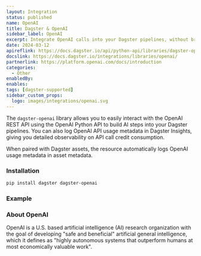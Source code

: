 ```yaml
---
layout: Integration
status: published
name: OpenAI
title: Dagster & OpenAI
sidebar_label: OpenAI
excerpt: Integrate OpenAI calls into your Dagster pipelines, without breaking the bank.
date: 2024-03-12
apireflink: https://docs.dagster.io/api/python-api/libraries/dagster-openai
docslink: https://docs.dagster.io/integrations/libraries/openai/
partnerlink: https://platform.openai.com/docs/introduction
categories:
  - Other
enabledBy:
enables:
tags: [dagster-supported]
sidebar_custom_props: 
  logo: images/integrations/openai.svg
---
```


The `dagster-openai` library allows you to easily interact with the OpenAI REST API using the OpenAI Python API to build AI steps into your Dagster pipelines. You can also log OpenAI API usage metadata in Dagster Insights, giving you detailed observability on API call credit consumption.

When paired with Dagster assets, the resource automatically logs OpenAI usage metadata in asset metadata.

### Installation

```bash
pip install dagster dagster-openai
```

### Example

<CodeExample path="docs_beta_snippets/docs_beta_snippets/integrations/openai.py" language="python" />

### About OpenAI

OpenAI is a U.S. based artificial intelligence (AI) research organization with the goal of developing "safe and beneficial" artificial general intelligence, which it defines as "highly autonomous systems that outperform humans at most economically valuable work".
